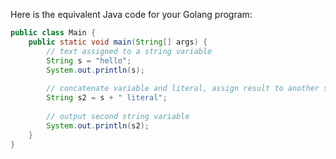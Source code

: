 Here is the equivalent Java code for your Golang program: 

```java
public class Main {
    public static void main(String[] args) {
        // text assigned to a string variable
        String s = "hello";
        System.out.println(s);
  
        // concatenate variable and literal, assign result to another string variable
        String s2 = s + " literal";
 
        // output second string variable
        System.out.println(s2);
    }
}
```
